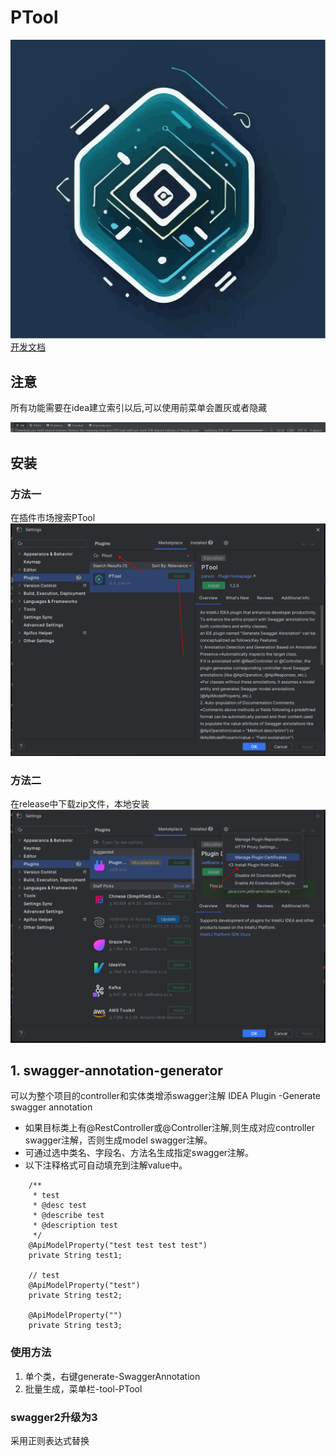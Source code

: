# PTool
![logo](./src/main/resources/META-INF/pluginIcon.svg)
[开发文档](./doc/README_DEV.md)

## 注意
所有功能需要在idea建立索引以后,可以使用前菜单会置灰或者隐藏

![index](./doc/common/indexing.jpg)

## 安装

### 方法一
在插件市场搜索PTool
![index](./doc/common/install.png)

### 方法二
在release中下载zip文件，本地安装
![index](./doc/common/installformzip.png)

## 1. swagger-annotation-generator
可以为整个项目的controller和实体类增添swagger注解
IDEA Plugin -Generate swagger annotation

* 如果目标类上有@RestController或@Controller注解,则生成对应controller swagger注解，否则生成model swagger注解。
* 可通过选中类名、字段名、方法名生成指定swagger注解。
* 以下注释格式可自动填充到注解value中。
```
    /**
     * test
     * @desc test
     * @describe test
     * @description test
     */
    @ApiModelProperty("test test test test")
    private String test1;

    // test
    @ApiModelProperty("test")
    private String test2;

    @ApiModelProperty("")
    private String test3;
```
### 使用方法
1. 单个类，右键generate-SwaggerAnnotation
2. 批量生成，菜单栏-tool-PTool

### swagger2升级为3
采用正则表达式替换